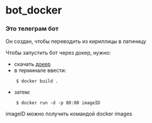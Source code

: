 # bot_docker
### Это телеграм бот
Он создан, чтобы переводить из кириллицы в латиницу

Чтобы запустить бот через докер, нужно:
- скачать [докер](https://docs.docker.com/desktop/install/mac-install/)
- в терминале ввести: 

`    $ docker build .`

- затем: 

`    $ docker run -d -p 80:80 imageID`

imageID можно получить командой docker images
